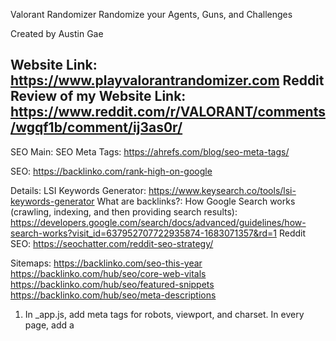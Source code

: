 Valorant Randomizer
Randomize your Agents, Guns, and Challenges

Created by Austin Gae

Website Link: https://www.playvalorantrandomizer.com
Reddit Review of my Website Link: https://www.reddit.com/r/VALORANT/comments/wgqf1b/comment/ij3as0r/
---
SEO
Main:
SEO Meta Tags: https://ahrefs.com/blog/seo-meta-tags/

SEO: https://backlinko.com/rank-high-on-google

Details:
LSI Keywords Generator: https://www.keysearch.co/tools/lsi-keywords-generator
What are backlinks?: 
How Google Search works (crawling, indexing, and then providing search results): https://developers.google.com/search/docs/advanced/guidelines/how-search-works?visit_id=637952707722935874-1683071357&rd=1
Reddit SEO: https://seochatter.com/reddit-seo-strategy/





Sitemaps:
https://backlinko.com/seo-this-year
https://backlinko.com/hub/seo/core-web-vitals
https://backlinko.com/hub/seo/featured-snippets
https://backlinko.com/hub/seo/meta-descriptions



1) In _app.js, add meta tags for robots, viewport, and charset. In every page, add a <title> and a meta tag for description. 
Source: 
- meta tags: https://ahrefs.com/blog/seo-meta-tags/
2) Add a sitemap for your website, and then ping Google to read your sitemap. A sitemap is a list of urls for Google to crawl. 
Source: 
- sitemaps in next.js: https://coderrocketfuel.com/article/add-a-sitemap-xml-file-to-your-next-js-website
- sitemaps in next.js: https://www.techomoro.com/how-to-add-an-xml-sitemap-in-a-next-js-app/
- sitemaps format: https://www.sitemaps.org/protocol.html
- sitemap on google search console: https://developers.google.com/search/docs/advanced/sitemaps/build-sitemap
3) Try to get some dofollow backlinks, which are dofollow links from other websites that direct to your website. Getting dofollow backlinks tells Google that other websites find your website reliable and, therefore, increases your domain authority.
Source: 
- backlinks: https://backlinko.com/hub/seo/backlinks
4) SEO v SEM: SEO focuses on getting traffic from organic search, aka non-paid search results. On the other hand, SEM focuses on getting traffic from both organic and paid search. Hence, SEM includes SEO. 
Source: 
- SEO v SEM: https://ahrefs.com/blog/seo-vs-sem/
- organic search: https://ahrefs.com/blog/organic-search/



frontload, aka put at the front, your keyword in your title; make your content at least 1800 words or longer; sprinkle your keyword into your content

LSI keywords are words that are related to your main topic or keyword. For example, my keyword is "Valorant Randomizer," then my LSI keywords are randomize, random, agents, weapons, generator, valorant, etc. 

Make your website mobile-friendly. Increase page speed. 

Search Intent. 

Keep your bounce rates low. Bounce rates are the the percentage of people who click on your website and immediately go back to google search results. 







streamers to ask:
eggwick: 	eggwick@coderedesports.com - Yes. 
xirenaa: xirenabusiness@gmail.com - Yes. 
argentima: 	timazarabusiness@gmail.com - Yes. 
AminOnPC: 	aminonpc@gmail.com - Yes. 
NRG sOm: s0minquires@gmail.com - Yes. 
NRG: https://www.nrg.gg/contact-us - Yes. 
MrLowlander: 	Mrlowlanderbusiness@outlook.com - Yes. 
tarik: 	tarik@loaded.gg - Yes. 
TrashTripp: trippsterbusiness@gmail.com - Yes. 
Valorant Curios: 	GamingCurios@afkcreators.com - Yes. 
Sydnoiii: discord server named Sydnoiii - Yes. 
Disguised Toast: 	disguisedtoast1@gmail.com - Yes. 
FlowAscending: 	flow@afkcreators.com - Yes. 
TenZ: tenz@prodigy-agency.gg - Yes. 
Kyedae: teamkyedae@unitedtalent.com - Yes. 
schrodingerLee: 	schrodingeroce@gmail.com - Yes. 
SauraXD: sauraxdbiz@gmail.com - Yes. 
WestJett: 	valorantclipshd@gmail.com - Yes. 
Nivlee: 	nivleeeyt@gmail.com - Yes. 
SparkleBeast: sparklebeastbusiness@gmail.com - Yes. 
Oozern: discord - Yes. 
vkimm: rtrimble@badmoontalent.com - Yes. 
QuarterJade: https://quarterjade.com/pages/contact - Yes. 
Masayoshi: 	itzmasayoshi@gmail.com - Yes. 
Scarra: ScarraTeam@unitedtalent.com - Yes. 
Tiffae: tiffae@nani.gg - Yes. 
Zellsis: zellsiscsgo@gmail.com - Yes. 
Karagii: karagii@nani.gg - Yes. 
Shiphtur: hana.tjia@unitedtalent.com - Yes. 
Sykkuno: sykkunobus@gmail.com - Yes. 
Ryan Higa: https://higatv.com/contact-us/ - Yes.  
kkatamina (miyoung's someone will see it): kkataminabusiness@gmail.com - Yes.
tokibbi: team.tokibbi@gmail.com - Yes.
xChocoBars: xChocoBarsTeam@unitedtalent.com - Yes.
AverageJonas: TeamJonas@unitedtalent.com - Yes. 
Fuslie: teamfuslie@unitedtalent.com - Yes. 
Pokimane: teampoki@unitedtalent.com - Yes. 
Ethos: ethosinquiry@gmail.com - Yes. 
celine: starsmittenteam@unitedtalent.com - Yes. 
Jollz: jollz@thegardenmgmt.com - Yes. 
lily (she doesn't steam valorant much, but she makes things fun): lilypichu@gmail.com - Yes. 
Ploo: ploo@nani.gg - Yes. 
Kaemi: 	gaming@overtime.tv - Yes. 
Hiko: 	teamhiko@unitedtalent.com - Yes. 
RlyRuss: RlyRuss21@gmail.com - Yes. 
Grim: grim@afkcreators.com - Yes. 
Shakes: 	theguyshakes@gmail.com - Yes. 
Flights: flights@afkcreators.com - Yes. 
Last Laff: laffxbusiness@gmail.com - Yes. 
HowToNoodle: 	Noodle@afkcreators.com - Yes. 
Myth: myth@loaded.gg - Yes. 
Shroud: shroud@loaded.gg - Yes. 

Get backlinks: 
League of Legends Skin Selector: https://kkmet.com/lss/
pickrandom (via email): https://pickrandom.com/
Apex Legends Randomizer (via discord): https://www.apexrandomizer.com/ 
Minecraft toolbox: https://fasguy.net/minecraft_toolbox/info
fortnite randomizer: https://fnbr.stratroulette.io/
COD Randomizer: https://codrandom.com/
